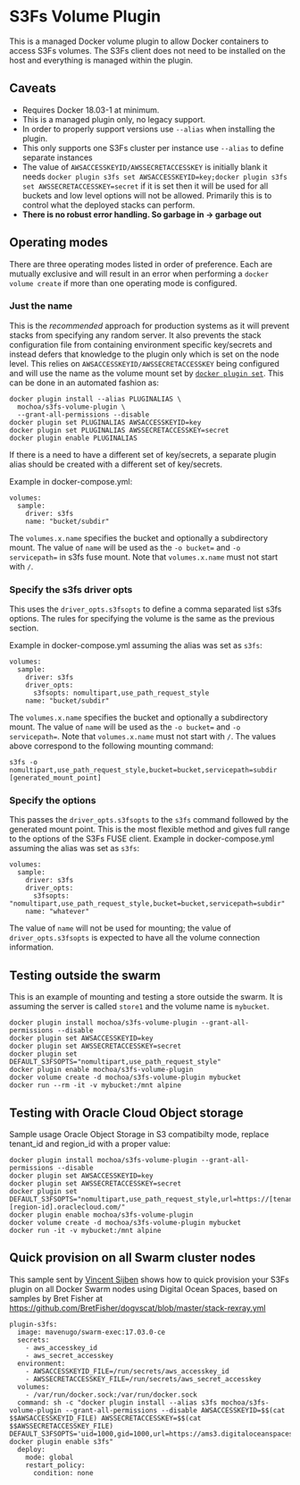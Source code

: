 # S3Fs Volume Plugin

This is a managed Docker volume plugin to allow Docker containers to access S3Fs volumes.  The S3Fs client does not need to be installed on the host and everything is managed within the plugin.

## Caveats

- Requires Docker 18.03-1 at minimum.
- This is a managed plugin only, no legacy support.
- In order to properly support versions use `--alias` when installing the plugin.
- This only supports one S3Fs cluster per instance use `--alias` to define separate instances
- The value of `AWSACCESSKEYID/AWSSECRETACCESSKEY` is initially blank it needs `docker plugin s3fs set AWSACCESSKEYID=key;docker plugin s3fs set AWSSECRETACCESSKEY=secret` if it is set then it will be used for all buckets and low level options will not be allowed.  Primarily this is to control what the deployed stacks can perform.
- **There is no robust error handling.  So garbage in -> garbage out**

## Operating modes

There are three operating modes listed in order of preference.  Each are mutually exclusive and will result in an error when performing a `docker volume create` if more than one operating mode is configured.

### Just the name

This is the *recommended* approach for production systems as it will prevent stacks from specifying any random server.  It also prevents the stack configuration file from containing environment specific key/secrets and instead defers that knowledge to the plugin only which is set on the node level.  This relies on `AWSACCESSKEYID/AWSSECRETACCESSKEY` being configured and will use the name as the volume mount set by [`docker plugin set`](https://docs.docker.com/engine/reference/commandline/plugin_set/).  This can be done in an automated fashion as:

    docker plugin install --alias PLUGINALIAS \
      mochoa/s3fs-volume-plugin \
      --grant-all-permissions --disable
    docker plugin set PLUGINALIAS AWSACCESSKEYID=key
    docker plugin set PLUGINALIAS AWSSECRETACCESSKEY=secret
    docker plugin enable PLUGINALIAS

If there is a need to have a different set of key/secrets, a separate plugin alias should be created with a different set of key/secrets.

Example in docker-compose.yml:

    volumes:
      sample:
        driver: s3fs
        name: "bucket/subdir"

The `volumes.x.name` specifies the bucket and optionally a subdirectory mount.  The value of `name` will be used as the `-o bucket=` and `-o servicepath=` in s3fs fuse mount.  Note that `volumes.x.name` must not start with `/`.

### Specify the s3fs driver opts

This uses the `driver_opts.s3fsopts` to define a comma separated list s3fs options.  The rules for specifying the volume is the same as the previous section.

Example in docker-compose.yml assuming the alias was set as `s3fs`:

    volumes:
      sample:
        driver: s3fs
        driver_opts:
          s3fsopts: nomultipart,use_path_request_style
        name: "bucket/subdir"

The `volumes.x.name` specifies the bucket and optionally a subdirectory mount.  The value of `name` will be used as the `-o bucket=` and `-o servicepath=`.  Note that `volumes.x.name` must not start with `/`.  The values above correspond to the following mounting command:

    s3fs -o nomultipart,use_path_request_style,bucket=bucket,servicepath=subdir [generated_mount_point]

### Specify the options

This passes the `driver_opts.s3fsopts` to the `s3fs` command followed by the generated mount point.  This is the most flexible method and gives full range to the options of the S3Fs FUSE client.  Example in docker-compose.yml assuming the alias was set as `s3fs`:

    volumes:
      sample:
        driver: s3fs
        driver_opts:
          s3fsopts: "nomultipart,use_path_request_style,bucket=bucket,servicepath=subdir"
        name: "whatever"

The value of `name` will not be used for mounting; the value of `driver_opts.s3fsopts` is expected to have all the volume connection information.

## Testing outside the swarm

This is an example of mounting and testing a store outside the swarm.  It is assuming the server is called `store1` and the volume name is `mybucket`.

    docker plugin install mochoa/s3fs-volume-plugin --grant-all-permissions --disable
    docker plugin set AWSACCESSKEYID=key
    docker plugin set AWSSECRETACCESSKEY=secret
    docker plugin set DEFAULT_S3FSOPTS="nomultipart,use_path_request_style"
    docker plugin enable mochoa/s3fs-volume-plugin
    docker volume create -d mochoa/s3fs-volume-plugin mybucket
    docker run --rm -it -v mybucket:/mnt alpine

## Testing with Oracle Cloud Object storage

Sample usage Oracle Object Storage in S3 compatibilty mode, replace tenant_id and region_id with a proper value:

    docker plugin install mochoa/s3fs-volume-plugin --grant-all-permissions --disable
    docker plugin set AWSACCESSKEYID=key
    docker plugin set AWSSECRETACCESSKEY=secret
    docker plugin set DEFAULT_S3FSOPTS="nomultipart,use_path_request_style,url=https://[tenant_id].compat.objectstorage.[region-id].oraclecloud.com/"
    docker plugin enable mochoa/s3fs-volume-plugin
    docker volume create -d mochoa/s3fs-volume-plugin mybucket
    docker run -it -v mybucket:/mnt alpine

## Quick provision on all Swarm cluster nodes

This sample sent by [Vincent Sijben](https://github.com/vincentsijben) shows how to quick provision your S3Fs plugin on all Docker Swarm nodes using Digital Ocean Spaces, based on samples by Bret Fisher at <https://github.com/BretFisher/dogvscat/blob/master/stack-rexray.yml>

    plugin-s3fs:
      image: mavenugo/swarm-exec:17.03.0-ce
      secrets:
        - aws_accesskey_id
        - aws_secret_accesskey
      environment:
        - AWSACCESSKEYID_FILE=/run/secrets/aws_accesskey_id
        - AWSSECRETACCESSKEY_FILE=/run/secrets/aws_secret_accesskey
      volumes:
        - /var/run/docker.sock:/var/run/docker.sock
      command: sh -c "docker plugin install --alias s3fs mochoa/s3fs-volume-plugin --grant-all-permissions --disable AWSACCESSKEYID=$$(cat $$AWSACCESSKEYID_FILE) AWSSECRETACCESSKEY=$$(cat $$AWSSECRETACCESSKEY_FILE) DEFAULT_S3FSOPTS='uid=1000,gid=1000,url=https://ams3.digitaloceanspaces.com,use_path_request_style,nomultipart'; docker plugin enable s3fs"
      deploy:
        mode: global
        restart_policy:
          condition: none
